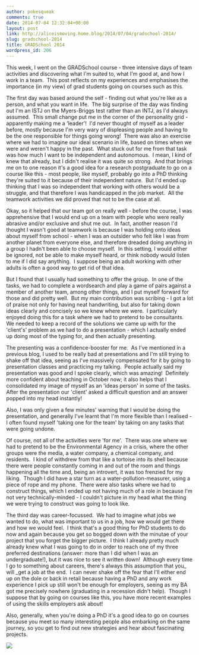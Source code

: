 ```yaml
---
author: pokesqueak
comments: true
date: 2014-07-04 12:32:04+00:00
layout: post
link: http://aliceismoving.home.blog/2014/07/04/gradschool-2014/
slug: gradschool-2014
title: GRADSchool 2014
wordpress_id: 206
---
```


This week, I went on the GRADSchool course - three intensive days of team activities and discovering what I'm suited to, what I'm good at, and how I work in a team.  This post reflects on my experiences and emphasises the importance (in my view) of grad students going on courses such as this.




The first day was based around the self - finding out what you're like as a person, and what you want in life.  The big surprise of the day was finding out I'm an ISTJ on the Myers-Briggs test rather than an INTJ, as I'd always assumed.  This small change put me in the corner of the personality grid - apparently making me a 'leader'!  I'd never thought of myself as a leader before, mostly because I'm very wary of displeasing people and having to be the one responsible for things going wrong!  There was also an exercise where we had to imagine our ideal scenario in life, based on times when we were and weren't happy in the past.  What stuck out for me from that task was how much I want to be independent and autonomous.  I mean, I kind of knew that already, but I didn't realise it was quite so strong.  And that brings me on to one reason it's a good idea for a research postgraduate to go on a course like this - most people, like myself, probably go into a PhD thinking they're suited to it because of their independent nature.  But I'd ended up thinking that I was so independent that working with others would be a struggle, and that therefore I was handicapped in the job market.  All the teamwork activities we did proved that not to be the case at all.




Okay, so it helped that our team got on really well - before the course, I was apprehensive that I would end up on a team with people who were really abrasive and/or exclusive and shut me out.  In fact, another reason I'd thought I wasn't good at teamwork is because I was holding onto ideas about myself from school - when I was an outsider who felt like I was from another planet from everyone else, and therefore dreaded doing anything in a group I hadn't been able to choose myself.  In this setting, I would either be ignored, not be able to make myself heard, or think nobody would listen to me if I did say anything.  I suppose being an adult working with other adults is often a good way to get rid of that idea.




But I found that I usually had something to offer the group.  In one of the tasks, we had to complete a wordsearch and play a game of pairs against a member of another team, among other things, and I put myself forward for those and did pretty well.  But my main contribution was scribing - I got a lot of praise not only for having neat handwriting, but also for taking down ideas clearly and concisely so we knew where we were.  I particularly enjoyed doing this for a task where we had to pretend to be consultants.  We needed to keep a record of the solutions we came up with for the 'client's' problem as we had to do a presentation - which I actually ended up doing most of the typing for, and then actually presenting.




The presenting was a confidence-booster for me.  As I've mentioned in a previous blog, I used to be really bad at presentations and I'm still trying to shake off that idea, seeing as I've massively compensated for it by going to presentation classes and practicing my talking.  People actually said my presentation was good and I spoke clearly, which was amazing!  Definitely more confident about teaching in October now; it also helps that I consolidated my image of myself as an 'ideas person' in some of the tasks.  After the presentation our 'client' asked a difficult question and an answer popped into my head instantly!




Also, I was only given a few minutes' warning that I would be doing the presentation, and generally I've learnt that I'm more flexible than I realised - I often found myself 'taking one for the team' by taking on any tasks that were going undone.




Of course, not all of the activities were 'for me'.  There was one where we had to pretend to be the Environmental Agency in a crisis, where the other groups were the media, a water company, a chemical company, and residents.  I kind of withdrew from that like a tortoise into its shell because there were people constantly coming in and out of the room and things happening all the time and, being an introvert, it was too frenzied for my liking.  Though I did have a star turn as a water-pollution-measurer, using a piece of rope and my phone.  There were also tasks where we had to construct things, which I ended up not having much of a role in because I'm not very technically-minded - I couldn't picture in my head what the thing we were trying to construct was going to look like.




The third day was career-focussed.  We had to imagine what jobs we wanted to do, what was important to us in a job, how we would get there and how we would feel.  I think that's a good thing for PhD students to do now and again because you get so bogged down with the minutae of your project that you forget the bigger picture.  I think I already pretty much already knew what I was going to do in order to reach one of my three preferred destinations (answer: more than I did when I was an undergraduate!), but it was nice to see it written down!  Although every time I go to something about careers, there's always this assumption that you_ will _get a job at the end.  I can never shake off the fear that I'll either end up on the dole or back in retail because having a PhD and any work experience I pick up still won't be enough for employers, seeing as my BA got me precisely nowhere (graduating in a recession didn't help).  Though I suppose that by going on courses like this, you have more recent examples of using the skills employers ask about!




Also, generally, when you're doing a PhD it's a good idea to go on courses because you meet so many interesting people also embarking on the same journey, so you get to find out new strategies and hear about fascinating projects.




![](https://66.media.tumblr.com/d18767bd4c13c387bcf4ebdc3449e562/tumblr_inline_n86tc5vq1i1s70b7a.jpg)
